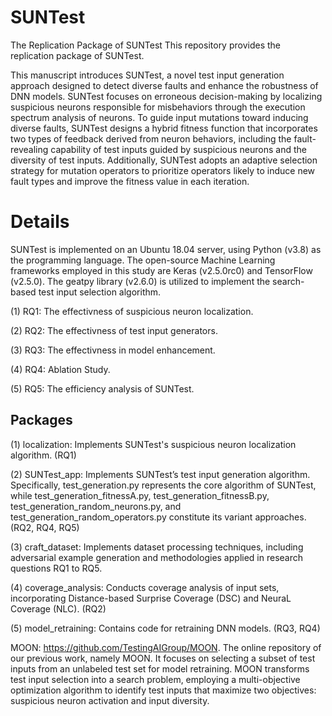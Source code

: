 # SUNTest
The Replication Package of SUNTest
This repository provides the replication package of SUNTest.

This manuscript introduces SUNTest, a novel test input generation approach designed to detect diverse faults and enhance the robustness of DNN models. SUNTest focuses on erroneous decision-making by localizing suspicious neurons responsible for misbehaviors through the execution spectrum analysis of neurons. To guide input mutations toward inducing diverse faults, SUNTest designs a hybrid fitness function that incorporates two types of feedback derived from neuron behaviors, including the fault-revealing capability of test inputs guided by suspicious neurons and the diversity of test inputs. Additionally, SUNTest adopts an adaptive selection strategy for mutation operators to prioritize operators likely to induce new fault types and improve the fitness value in each iteration.

# Details
SUNTest is implemented on an Ubuntu 18.04 server, using Python (v3.8) as the programming language. The open-source Machine Learning frameworks employed in this study are Keras (v2.5.0rc0) and TensorFlow (v2.5.0). The geatpy library (v2.6.0) is utilized to implement the search-based test input selection algorithm.

(1) RQ1: The effectivness of suspicious neuron localization.

(2) RQ2: The effectivness of test input generators.

(3) RQ3: The effectivness in model enhancement.

(4) RQ4: Ablation Study.

(5) RQ5: The efficiency analysis of SUNTest.

## Packages
(1) localization: Implements SUNTest's suspicious neuron localization algorithm. (RQ1)

(2) SUNTest_app: Implements SUNTest’s test input generation algorithm. Specifically, test_generation.py represents the core algorithm of SUNTest, while test_generation_fitnessA.py, test_generation_fitnessB.py, test_generation_random_neurons.py, and test_generation_random_operators.py constitute its variant approaches. (RQ2, RQ4, RQ5)

(3) craft_dataset: Implements dataset processing techniques, including adversarial example generation and methodologies applied in research questions RQ1 to RQ5.

(4) coverage_analysis: Conducts coverage analysis of input sets, incorporating Distance-based Surprise Coverage (DSC) and NeuraL Coverage (NLC). (RQ2)

(5) model_retraining: Contains code for retraining DNN models. (RQ3, RQ4)

MOON: https://github.com/TestingAIGroup/MOON. The online repository of our previous work, namely MOON. It focuses on selecting a subset of test inputs from an unlabeled test set for model retraining. MOON transforms test input selection into a search problem, employing a multi-objective optimization algorithm to identify test inputs
that maximize two objectives: suspicious neuron activation and input diversity.

